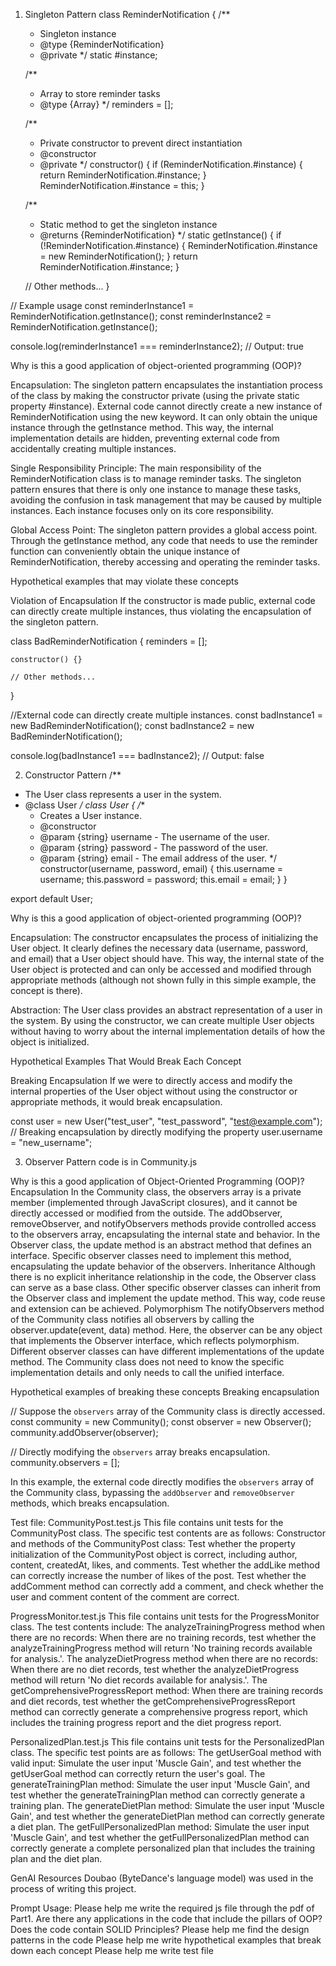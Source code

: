1. Singleton Pattern
class ReminderNotification {
    /**
     * Singleton instance
     * @type {ReminderNotification}
     * @private
     */
    static #instance;

    /**
     * Array to store reminder tasks
     * @type {Array}
     */
    reminders = [];

    /**
     * Private constructor to prevent direct instantiation
     * @constructor
     * @private
     */
    constructor() {
        if (ReminderNotification.#instance) {
            return ReminderNotification.#instance;
        }
        ReminderNotification.#instance = this;
    }

    /**
     * Static method to get the singleton instance
     * @returns {ReminderNotification}
     */
    static getInstance() {
        if (!ReminderNotification.#instance) {
            ReminderNotification.#instance = new ReminderNotification();
        }
        return ReminderNotification.#instance;
    }

    // Other methods...
}

// Example usage
const reminderInstance1 = ReminderNotification.getInstance();
const reminderInstance2 = ReminderNotification.getInstance();

console.log(reminderInstance1 === reminderInstance2); // Output: true



Why is this a good application of object-oriented programming (OOP)?

Encapsulation:
The singleton pattern encapsulates the instantiation process of the class by making the constructor private (using the private static property #instance). External code cannot directly create a new instance of ReminderNotification using the new keyword. It can only obtain the unique instance through the getInstance method. This way, the internal implementation details are hidden, preventing external code from accidentally creating multiple instances.

Single Responsibility Principle:
The main responsibility of the ReminderNotification class is to manage reminder tasks. The singleton pattern ensures that there is only one instance to manage these tasks, avoiding the confusion in task management that may be caused by multiple instances. Each instance focuses only on its core responsibility.

Global Access Point:
The singleton pattern provides a global access point. Through the getInstance method, any code that needs to use the reminder function can conveniently obtain the unique instance of ReminderNotification, thereby accessing and operating the reminder tasks.

Hypothetical examples that may violate these concepts

Violation of Encapsulation
If the constructor is made public, external code can directly create multiple instances, thus violating the encapsulation of the singleton pattern.

class BadReminderNotification {
    reminders = [];

    constructor() {}

    // Other methods...
}

//External code can directly create multiple instances.
const badInstance1 = new BadReminderNotification();
const badInstance2 = new BadReminderNotification();

console.log(badInstance1 === badInstance2); // Output: false


2. Constructor Pattern
/**
 * The User class represents a user in the system.
 * @class User
 */
class User {
    /**
     * Creates a User instance.
     * @constructor
     * @param {string} username - The username of the user.
     * @param {string} password - The password of the user.
     * @param {string} email - The email address of the user.
     */
    constructor(username, password, email) {
        this.username = username;
        this.password = password;
        this.email = email;
    }
}

export default User;


Why is this a good application of object-oriented programming (OOP)?

Encapsulation: 
The constructor encapsulates the process of initializing the User object. It clearly defines the necessary data (username, password, and email) that a User object should have. This way, the internal state of the User object is protected and can only be accessed and modified through appropriate methods (although not shown fully in this simple example, the concept is there).

Abstraction: 
The User class provides an abstract representation of a user in the system. By using the constructor, we can create multiple User objects without having to worry about the internal implementation details of how the object is initialized.

Hypothetical Examples That Would Break Each Concept

Breaking Encapsulation
If we were to directly access and modify the internal properties of the User object without using the constructor or appropriate methods, it would break encapsulation.

const user = new User("test_user", "test_password", "test@example.com");
// Breaking encapsulation by directly modifying the property
user.username = "new_username"; 


3. Observer Pattern 
code is in Community.js

Why is this a good application of Object-Oriented Programming (OOP)?
Encapsulation
In the Community class, the observers array is a private member (implemented through JavaScript closures), and it cannot be directly accessed or modified from the outside. The addObserver, removeObserver, and notifyObservers methods provide controlled access to the observers array, encapsulating the internal state and behavior.
In the Observer class, the update method is an abstract method that defines an interface. Specific observer classes need to implement this method, encapsulating the update behavior of the observers.
Inheritance
Although there is no explicit inheritance relationship in the code, the Observer class can serve as a base class. Other specific observer classes can inherit from the Observer class and implement the update method. This way, code reuse and extension can be achieved.
Polymorphism
The notifyObservers method of the Community class notifies all observers by calling the observer.update(event, data) method. Here, the observer can be any object that implements the Observer interface, which reflects polymorphism. Different observer classes can have different implementations of the update method. The Community class does not need to know the specific implementation details and only needs to call the unified interface.

Hypothetical examples of breaking these concepts
Breaking encapsulation

// Suppose the `observers` array of the Community class is directly accessed.
const community = new Community();
const observer = new Observer();
community.addObserver(observer);

// Directly modifying the `observers` array breaks encapsulation.
community.observers = [];

In this example, the external code directly modifies the `observers` array of the Community class, bypassing the `addObserver` and `removeObserver` methods, which breaks encapsulation.


Test file:
CommunityPost.test.js
This file contains unit tests for the CommunityPost class. The specific test contents are as follows:
Constructor and methods of the CommunityPost class:
Test whether the property initialization of the CommunityPost object is correct, including author, content, createdAt, likes, and comments.
Test whether the addLike method can correctly increase the number of likes of the post.
Test whether the addComment method can correctly add a comment, and check whether the user and comment content of the comment are correct.

ProgressMonitor.test.js
This file contains unit tests for the ProgressMonitor class. The test contents include:
The analyzeTrainingProgress method when there are no records:
When there are no training records, test whether the analyzeTrainingProgress method will return 'No training records available for analysis.'.
The analyzeDietProgress method when there are no records:
When there are no diet records, test whether the analyzeDietProgress method will return 'No diet records available for analysis.'.
The getComprehensiveProgressReport method:
When there are training records and diet records, test whether the getComprehensiveProgressReport method can correctly generate a comprehensive progress report, which includes the training progress report and the diet progress report.

PersonalizedPlan.test.js
This file contains unit tests for the PersonalizedPlan class. The specific test points are as follows:
The getUserGoal method with valid input:
Simulate the user input 'Muscle Gain', and test whether the getUserGoal method can correctly return the user's goal.
The generateTrainingPlan method:
Simulate the user input 'Muscle Gain', and test whether the generateTrainingPlan method can correctly generate a training plan.
The generateDietPlan method:
Simulate the user input 'Muscle Gain', and test whether the generateDietPlan method can correctly generate a diet plan.
The getFullPersonalizedPlan method:
Simulate the user input 'Muscle Gain', and test whether the getFullPersonalizedPlan method can correctly generate a complete personalized plan that includes the training plan and the diet plan.


GenAI Resources
Doubao (ByteDance's language model) was used in the process of writing this project.

Prompt Usage:
Please help me write the required js file through the pdf of Part1.
Are there any applications in the code that include the pillars of OOP?
Does the code contain SOLID Principles?
Please help me find the design patterns in the code
Please help me write hypothetical examples that break down each concept
Please help me write test file


